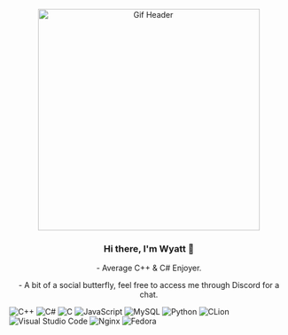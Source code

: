 <p align="center"><img width="400" src="https://user-images.githubusercontent.com/23132897/195166801-26562357-19be-491b-9888-6d0496d7f37f.gif" alt="Gif Header"></p>

<h3 align="center">Hi there, I'm Wyatt 👋</h3>
<p align="center">
- Average C++ & C# Enjoyer.
</p>
<p align="center">
- A bit of a social butterfly, feel free to access me through Discord for a chat.
</p>

![C++](https://img.shields.io/badge/c++-%2300599C.svg?style=for-the-badge&logo=c%2B%2B&logoColor=white)
![C#](https://img.shields.io/badge/c%23-%23239120.svg?style=for-the-badge&logo=c-sharp&logoColor=white)
![C](https://img.shields.io/badge/c-%2300599C.svg?style=for-the-badge&logo=c&logoColor=white)
![JavaScript](https://img.shields.io/badge/javascript-%23323330.svg?style=for-the-badge&logo=javascript&logoColor=%23F7DF1E)
![MySQL](https://img.shields.io/badge/mysql-%2300f.svg?style=for-the-badge&logo=mysql&logoColor=white)
![Python](https://img.shields.io/badge/python-3670A0?style=for-the-badge&logo=python&logoColor=ffdd54)
![CLion](https://img.shields.io/badge/CLion-black?style=for-the-badge&logo=clion&logoColor=white)
![Visual Studio Code](https://img.shields.io/badge/Visual%20Studio%20Code-0078d7.svg?style=for-the-badge&logo=visual-studio-code&logoColor=white)
![Nginx](https://img.shields.io/badge/nginx-%23009639.svg?style=for-the-badge&logo=nginx&logoColor=white)
![Fedora](https://img.shields.io/badge/Fedora-294172?style=for-the-badge&logo=fedora&logoColor=white)
